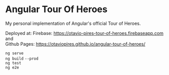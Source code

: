 # Angular Tour Of Heroes  

My personal implementation of Angular's official Tour of Heroes.  

Deployed at:
Firebase: https://otavio-pires-tour-of-heroes.firebaseapp.com and  
Github Pages: https://otaviopires.github.io/angular-tour-of-heroes/  


`ng serve`   
`ng build` `--prod`  
`ng test`  
`ng e2e`  
